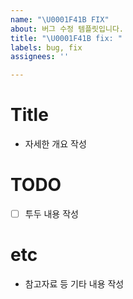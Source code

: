 ```yaml
---
name: "\U0001F41B FIX"
about: 버그 수정 템플릿입니다.
title: "\U0001F41B fix: "
labels: bug, fix
assignees: ''

---
```


# Title

- 자세한 개요 작성

# TODO

- [ ] 투두 내용 작성

# etc

- 참고자료 등 기타 내용 작성